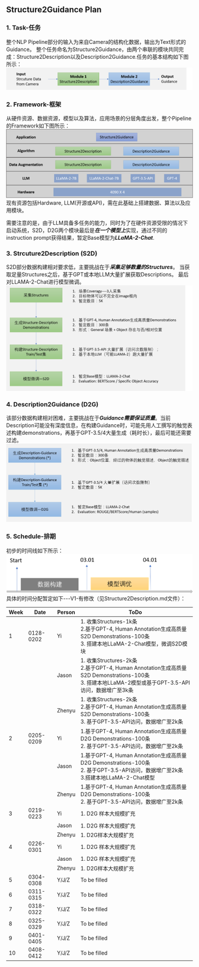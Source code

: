 ## Structure2Guidance Plan
### 1. Task-任务
整个NLP Pipeline部分的输入为来自Camera的结构化数据，输出为Text形式的Guidance。
整个任务命名为Structure2Guidance，由两个串联的模块共同完成：Structure2Description以及Description2Guidance.任务的基本结构如下图所示：
![Task](./figs/Task.png)
### 2. Framework-框架
从硬件资源、数据资源，模型以及算法，应用场景的分层角度出发，整个Pipeline的Framework如下图所示：
![Framework](./figs/Framework.png)
现有资源包括Hardware, LLM(开源或API)，需在此基础上搭建数据、算法以及应用模块。

需要注意的是，由于LLM具备多任务的能力，同时为了在硬件资源受限的情况下启动系统，S2D，D2G两个模块最后是***在一个模型上***实现，通过不同的instruction prompt获得结果，暂定Base模型为***LLaMA-2-Chat***.
### 3. Strcuture2Description (S2D)
S2D部分数据构建相对要求低，主要挑战在于***采集足够数量的Structures***。
当获取足量Structures之后，基于GPT或本地LLM大量扩展获取Descriptions。
最后对LLAMA-2-Chat进行模型微调。
![S2D](./figs/S2D.png)
### 4. Description2Guidance (D2G)
该部分数据构建相对困难，主要挑战在于***Guidance需要保证质量***。当前Description可能没有深度信息，在构建Guidance时，可能先用人工撰写的触觉表述构建demonstrations，再基于GPT-3.5/4大量生成（耗时长），最后可能还需要过滤。
![D2G](./figs/D2G.png)
### 5. Schedule-排期
初步的时间线如下所示：
![Timeline](./figs/Timeline.png)
具体的时间分配暂定如下---V1-有修改（见Structure2Description.md文件）：

| Week | Date      | Person | ToDo |
|------|-----------|--------|------|
| 1    | 0128-0202 | Yi     | 1. 收集Structures-1k条<br/>2.基于GPT-4, Human Annotation生成高质量 S2D Demonstrations-100条<br/>3. 搭建本地LLaMA-2-Chat模型，微调S2D模块|
|      |           | Jason  | 1. 收集Structures-2k条<br/>2.基于GPT-4, Human Annotation生成高质量 S2D Demonstrations-100条<br/>3. 搭建本地LLaMA-2模型或基于GPT-3.5-API访问，数据增广至3k条 |
|      |           | Zhenyu | 1. 收集Structures-2k条<br/>2.基于GPT-4, Human Annotation生成高质量 S2D Demonstrations-100条<br/>3. 基于GPT-3.5-API访问，数据增广至2k条|
| 2    | 0205-0209 | Yi     | 1.基于GPT-4, Human Annotation生成高质量<br/>D2G Demonstrations-100条 <br/>2. 基于GPT-3.5-API访问，数据增广至2k条|
|      |           | Jason  | 1.基于GPT-4, Human Annotation生成高质量<br/>D2G Demonstrations-100条<br/>2. 基于GPT-3.5-API访问，数据增广至2k条<br/>3.搭建本地LLaMA-2-Chat模型|
|      |           | Zhenyu | 1.基于GPT-4, Human Annotation生成高质量 D2G Demonstrations-100条<br/>2. 基于GPT-3.5-API访问，数据增广至2k条|
| 3    | 0219-0223 | Yi     | 1. D2G 样本大规模扩充|
|      |           | Jason  | 1. D2G 样本大规模扩充|
|      |           | Zhenyu | 1. D2G样本大规模扩充|
| 4    | 0226-0301 | Yi     | 1. D2G 样本大规模扩充|
|      |           | Jason  | 1. D2G 样本大规模扩充|
|      |           | Zhenyu | 1. D2G样本大规模扩充|
| 5    | 0304-0308 | Y/J/Z  | To be filled|
| 6    | 0311-0315 | Y/J/Z  | To be filled|
| 7    | 0318-0322 | Y/J/Z  | To be filled|
| 8    | 0325-0329 | Y/J/Z  | To be filled|
| 9    | 0401-0405 | Y/J/Z  | To be filled|
| 10   | 0408-0412 | Y/J/Z  | To be filled|





